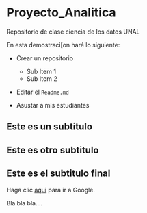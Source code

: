 ﻿# Proyecto_Analitica
Repositorio de clase ciencia de los datos UNAL

En esta demostraci[on haré lo siguiente:

* Crear un repositorio
  - Sub Item 1
  - Sub Item 2
  
* Editar el `Readme.md`
* Asustar a mis estudiantes

## Este es un subtitulo

## Este es otro subtitulo

## Este es el subtitulo final
Haga clic [aqui](http://www.google.com) para ir a Google.

Bla bla bla....
